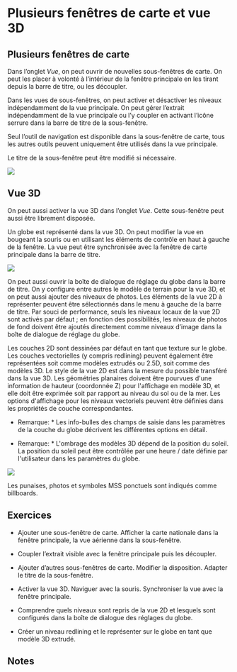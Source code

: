 # Plusieurs fenêtres de carte et vue 3D

## Plusieurs fenêtres de carte

Dans l’onglet *Vue*, on peut ouvrir de nouvelles sous-fenêtres de carte. On peut les placer à volonté à l’intérieur de la fenêtre principale en les tirant depuis la barre de titre, ou les découpler.

Dans les vues de sous-fenêtres, on peut activer et désactiver les niveaux indépendamment de la vue principale. On peut gérer l’extrait indépendamment de la vue principale ou l’y coupler en activant l’icône serrure dans la barre de titre de la sous-fenêtre.

Seul l’outil de navigation est disponible dans la sous-fenêtre de carte, tous les autres outils peuvent uniquement être utilisés dans la vue principale.

Le titre de la sous-fenêtre peut être modifié si nécessaire.

<img src="../media/image13.png"/>

## Vue 3D

On peut aussi activer la vue 3D dans l’onglet *Vue*. Cette sous-fenêtre peut aussi être librement disposée.

Un globe est représenté dans la vue 3D. On peut modifier la vue en bougeant la souris ou en utilisant les éléments de contrôle en haut à gauche de la fenêtre. La vue peut être synchronisée avec la fenêtre de carte principale dans la barre de titre.

<img src="../media/image14.png" />

On peut aussi ouvrir la boîte de dialogue de réglage du globe dans la barre de titre. On y configure entre autres le modèle de terrain pour la vue 3D, et on peut aussi ajouter des niveaux de photos. Les éléments de la vue 2D à représenter peuvent être sélectionnés dans le menu à gauche de la barre de titre. Par souci de performance, seuls les niveaux locaux de la vue 2D sont activés par défaut ; en fonction des possibilités, les niveaux de photos de fond doivent être ajoutés directement comme niveaux d’image dans la boîte de dialogue de réglage du globe.

Les couches 2D sont dessinées par défaut en tant que texture sur le globe. Les couches vectorielles (y compris redlining) peuvent également être représentées soit comme modèles extrudés ou 2.5D, soit comme des modèles 3D. Le style de la vue 2D est dans la mesure du possible transféré dans la vue 3D. Les géométries planaires doivent être pourvues d'une information de hauteur (coordonnée Z) pour l'affichage en modèle 3D, et elle doit être exprimée soit par rapport au niveau du sol ou de la mer. Les options d'affichage pour les niveaux vectoriels peuvent être définies dans les propriétés de couche correspondantes.
 
* Remarque: * Les info-bulles des champs de saisie dans les paramètres de la couche du globe décrivent les différentes options en détail.

* Remarque: * L'ombrage des modèles 3D dépend de la position du soleil. La position du soleil peut être contrôlée par une heure / date définie par l'utilisateur dans les paramètres du globe.
 
<img src = "../ media / image15.png" />

Les punaises, photos et symboles MSS ponctuels sont indiqués comme billboards.

## Exercices

-   Ajouter une sous-fenêtre de carte. Afficher la carte nationale dans la fenêtre principale, la vue aérienne dans la sous-fenêtre.

-   Coupler l’extrait visible avec la fenêtre principale puis les découpler.

-   Ajouter d’autres sous-fenêtres de carte. Modifier la disposition. Adapter le titre de la sous-fenêtre.

-   Activer la vue 3D. Naviguer avec la souris. Synchroniser la vue avec la fenêtre principale.

-   Comprendre quels niveaux sont repris de la vue 2D et lesquels sont configurés dans la boîte de dialogue des réglages du globe.

-   Créer un niveau redlining et le représenter sur le globe en tant que modèle 3D extrudé.

## Notes


